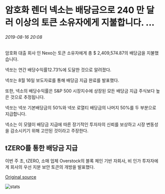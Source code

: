 # 암호화 렌더 넥소는 배당금으로 240 만 달러 이상의 토큰 소유자에게 지불합니다. ...

###### 2019-08-16 20:08

암호화 대출 회사 인 Nexo는 토큰 소유자에게 총 $ 2,409,574.87의 배당금을 지불했습니다.

넥쏘는 연간 배당수익률12.73%에 도달한 것으로 알려졌다.

넥쏘는 8월 16일 보도자료를 통해 배당금 지급 완료를 발표했다.

또한, 넥소의 배당수익률은 S&amp;P 500 시장지수에 상장된 모든 배당금 지급 주식보다 높은 것으로 추정됩니다.

넥쏘는 넥쏘 기본배당금의 50%와 넥쏘 로열티 배당금의 나머지 50%를 두 부분으로 지급합니다.

넥소는 이 모델이 배당금 지급에 따른 장기적인 투자자의 신뢰를 보상하고 시장 변동성을 감소시키기 위해 고안된 것이라고 주장한다.

## tZERO를 통한 배당금 지급

이번 주 초, tZERO, 소매 업체 Overstock의 블록 체인 기반 자회사, 비 인가 투자자에게 회사의 우선 지분 보안 토큰의 개방을 발표했다.

[Original source](https://cointelegraph.com/news/crypto-lender-nexo-pays-token-holders-over-24-million-in-dividends)

![stats](https://c.statcounter.com/11760860/0/a89fa40b/1/ "stats")